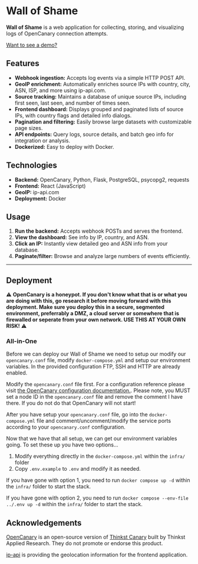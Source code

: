# Wall of Shame

**Wall of Shame** is a web application for collecting, storing, and visualizing logs of OpenCanary connection attempts.

[Want to see a demo?](https://wos-demo.shrunbr.dev)

## Features

- **Webhook ingestion:** Accepts log events via a simple HTTP POST API.
- **GeoIP enrichment:** Automatically enriches source IPs with country, city, ASN, ISP, and more using ip-api.com.
- **Source tracking:** Maintains a database of unique source IPs, including first seen, last seen, and number of times seen.
- **Frontend dashboard:** Displays grouped and paginated lists of source IPs, with country flags and detailed info dialogs.
- **Pagination and filtering:** Easily browse large datasets with customizable page sizes.
- **API endpoints:** Query logs, source details, and batch geo info for integration or analysis.
- **Dockerized:** Easy to deploy with Docker.

## Technologies

- **Backend:** OpenCanary, Python, Flask, PostgreSQL, psycopg2, requests
- **Frontend:** React (JavaScript)
- **GeoIP:** ip-api.com
- **Deployment:** Docker

## Usage

1. **Run the backend:** Accepts webhook POSTs and serves the frontend.
2. **View the dashboard:** See info by IP, country, and ASN.
3. **Click an IP:** Instantly view detailed geo and ASN info from your database.
4. **Paginate/filter:** Browse and analyze large numbers of events efficiently.

---

## Deployment

:warning: **OpenCanary is a honeypot. If you don't know what that is or what you are doing with this, go research it before moving forward with this deployment. Make sure you deploy this in a secure, segmented environment, preferrably a DMZ, a cloud server or somewhere that is firewalled or seperate from your own network. USE THIS AT YOUR OWN RISK!** :warning:

### All-in-One

Before we can deploy our Wall of Shame we need to setup our modify our `opencanary.conf` file, modify `docker-compose.yml` and setup our environment variables. In the provided configuration FTP, SSH and HTTP are already enabled.

Modify the `opencanary.conf` file first. For a configuration reference please visit [the OpenCanary configuration documentation.](https://opencanary.readthedocs.io/en/latest/starting/configuration.html). Please note, you MUST set a node ID in the `opencanary.conf` file and remove the comment I have there. If you do not do that OpenCanary will not start!

After you have setup your `opencanary.conf` file, go into the `docker-compose.yml` file and comment/uncomment/modify the service ports according to your `opencanary.conf` configuration.

Now that we have that all setup, we can get our environment variables going. To set these up you have two options...

1. Modify everything directly in the `docker-compose.yml` within the `infra/` folder 
2. Copy `.env.example` to `.env` and modify it as needed.

If you have gone with option 1, you need to run `docker compose up -d` within the `infra/` folder to start the stack.

If you have gone with option 2, you need to run `docker compose --env-file ../.env up -d` within the `infra/` folder to start the stack.

## Acknowledgements

[OpenCanary](https://github.com/thinkst/opencanary) is an open-source version of [Thinkst Canary](https://canary.tools/) built by Thinkst Applied Research. They do not promote or endorse this product.

[ip-api](https://ip-api.com/) is providing the geolocation information for the frontend application.